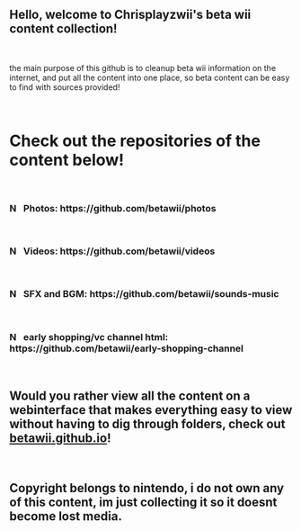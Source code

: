 ## Hello, welcome to Chrisplayzwii's beta wii content collection!
<br>
<p>the main purpose of this github is to cleanup beta wii information on the internet, and put all the content into one place, so beta content can be easy to find with sources provided!</p>
<br>
<h1>Check out the repositories of the content below!</h1>
<br>
<h3><img src="https://github.com/user-attachments/assets/0aaa259e-4a35-415e-86ae-de8d2e9422ac" alt="N" style="width:16px; height:16px; display:inline-block; margin-right:5px;"> Photos: https://github.com/betawii/photos</h3>
<br>
<h3><img src="https://github.com/user-attachments/assets/0aaa259e-4a35-415e-86ae-de8d2e9422ac" alt="N" style="width:16px; height:16px; display:inline-block; margin-right:5px;"> Videos: https://github.com/betawii/videos</h3>
<br>
<h3><img src="https://github.com/user-attachments/assets/0aaa259e-4a35-415e-86ae-de8d2e9422ac" alt="N" style="width:16px; height:16px; display:inline-block; margin-right:5px;"> SFX and BGM: https://github.com/betawii/sounds-music</h3>
<br>
<h3><img src="https://github.com/user-attachments/assets/0aaa259e-4a35-415e-86ae-de8d2e9422ac" alt="N" style="width:16px; height:16px; display:inline-block; margin-right:5px;"> early shopping/vc channel html: https://github.com/betawii/early-shopping-channel</h3>
<br>
<h2>Would you rather view all the content on a webinterface that makes everything easy to view without having to dig through folders, check out <a href="https://betawii.github.io/">betawii.github.io</a>!</h2>


<br>
<h2>Copyright belongs to nintendo, i do not own any of this content, im just collecting it so it doesnt become lost media.</h2>
